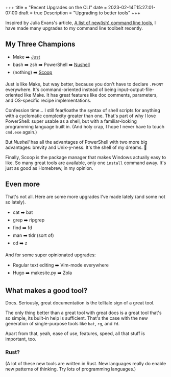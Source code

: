 +++
title = "Recent Upgrades on the CLI"
date  = 2023-02-14T15:27:01-07:00
draft = true
Description = "Upgrading to better tools"
+++

Inspired by Julia Evans's article, [A list of new(ish) command line tools][article], I have made many upgrades to my command line toolbelt recently.

[article]: https://jvns.ca/blog/2022/04/12/a-list-of-new-ish--command-line-tools/

<!--more-->

## My Three Champions

- Make ➡️ [Just][]
- bash ➡️ zsh ➡️ PowerShell ➡️ [Nushell][]
- (nothing) ➡️ [Scoop][]

[Just]: https://just.systems
[Nushell]: https://www.nushell.sh
[Scoop]: https://scoop.sh

Just is like Make, but way better, because you don't have to declare `.PHONY` everywhere. It's command-oriented instead of being input-output-file-oriented like Make. It has great features like doc comments, parameters, and OS-specific recipe implementations.

Confession time... I still fear/loathe the syntax of shell scripts for anything with a cyclomatic complexity greater than one. That's part of why I love PowerShell: super usable as a shell, but with a familiar-looking programming language built in. (And holy crap, I hope I never have to touch `cmd.exe` again.)

But *Nushell* has all the advantages of PowerShell with two more big advantages: brevity and Unix-y-ness. It's the shell of my dreams. 💖

Finally, Scoop is the package manager that makes Windows actually easy to like. So many great tools are available, only one `install` command away. It's just as good as Homebrew, in my opinion.

## Even more

That's not all. Here are some more upgrades I've made lately (and some not so lately).

- cat ➡️ bat
- grep ➡️ ripgrep
- find ➡️ fd
- man ➡️ tldr (sort of)
- cd ➡️ z

And for some super opinionated upgrades:

- Regular text editing ➡️ Vim-mode everywhere
- Hugo ➡️ makesite.py ➡️ Zola

## What makes a good tool?

Docs. Seriously, great documentation is the telltale sign of a great tool.

The only thing better than a great tool with great docs is a great tool that's so simple, its built-in help is sufficient. That's the case with the new generation of single-purpose tools like `bat`, `rg`, and `fd`.

Apart from that, yeah, ease of use, features, speed, all that stuff is important, too.

### Rust?

(A lot of these new tools are written in Rust. New languages really do enable new patterns of thinking. Try lots of programming languages.)
